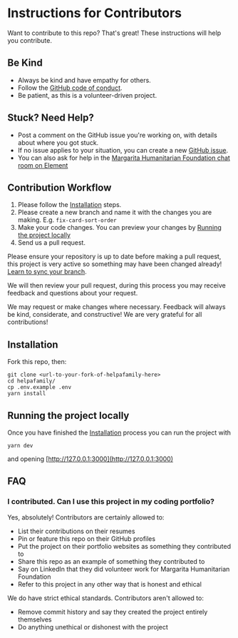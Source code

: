 # Instructions for Contributors

Want to contribute to this repo? That's great! These instructions will help you contribute.

## Be Kind

- Always be kind and have empathy for others.
- Follow the [GitHub code of conduct](https://github.com/github/docs/blob/main/CODE_OF_CONDUCT.md).
- Be patient, as this is a volunteer-driven project.

## Stuck? Need Help?

- Post a comment on the GitHub issue you're working on, with details about where you got stuck.
- If no issue applies to your situation, you can create a new [GitHub issue](https://github.com/margaritahumanitarian/helpafamily/issues).
- You can also ask for help in the [Margarita Humanitarian Foundation chat room on Element](https://app.element.io/#/room/#mhf:matrix.org)

## Contribution Workflow

1. Please follow the [Installation](#installation) steps.
2. Please create a new branch and name it with the changes you are making. E.g. `fix-card-sort-order`
3. Make your code changes. You can preview your changes by [Running the project locally](#running-the-project-locally)
4. Send us a pull request.

Please ensure your repository is up to date before making a pull request, this project is very active so something may have been changed already! [Learn to sync your branch](https://docs.github.com/en/desktop/contributing-and-collaborating-using-github-desktop/keeping-your-local-repository-in-sync-with-github/syncing-your-branch).

We will then review your pull request, during this process you may receive feedback and questions about your request.

We may request or make changes where necessary. Feedback will always be kind, considerate, and constructive! We are very grateful for all contributions!

## Installation

Fork this repo, then:

```
git clone <url-to-your-fork-of-helpafamily-here>
cd helpafamily/
cp .env.example .env
yarn install
```

## Running the project locally

Once you have finished the [Installation](#installation) process you can run the project with

```
yarn dev
```

and opening [http://127.0.0.1:3000](http://127.0.0.1:3000)

## FAQ

### I contributed. Can I use this project in my coding portfolio?

Yes, absolutely! Contributors are certainly allowed to:

- List their contributions on their resumes
- Pin or feature this repo on their GitHub profiles
- Put the project on their portfolio websites as something they contributed to
- Share this repo as an example of something they contributed to
- Say on LinkedIn that they did volunteer work for Margarita Humanitarian Foundation
- Refer to this project in any other way that is honest and ethical

We do have strict ethical standards. Contributors aren't allowed to:

- Remove commit history and say they created the project entirely themselves
- Do anything unethical or dishonest with the project
